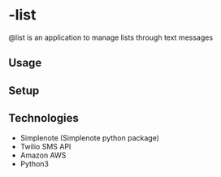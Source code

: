 # -list
@list is an application to manage lists through text messages

## Usage

## Setup

## Technologies

- Simplenote (Simplenote python package)
- Twilio SMS API
- Amazon AWS
- Python3
